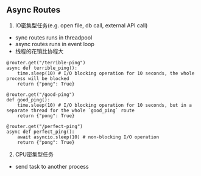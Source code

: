 ## Async Routes
1. IO密集型任务(e.g. open file, db call, external API call)
* sync routes runs in threadpool
* async routes runs in event loop
* 线程的花销比协程大
```
@router.get("/terrible-ping")
async def terrible_ping():
    time.sleep(10) # I/O blocking operation for 10 seconds, the whole process will be blocked
    return {"pong": True}

@router.get("/good-ping")
def good_ping():
    time.sleep(10) # I/O blocking operation for 10 seconds, but in a separate thread for the whole `good_ping` route
    return {"pong": True}

@router.get("/perfect-ping")
async def perfect_ping():
    await asyncio.sleep(10) # non-blocking I/O operation
    return {"pong": True}
```

2. CPU密集型任务
* send task to another process
